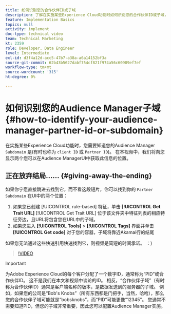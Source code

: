```yaml
---
title: 如何识别您的合作伙伴ID或子域
description: 了解在实施某些Experience Cloud功能时如何识别您的合作伙伴ID或子域，以及可在Audience ManagerUI中获取此ID的两个大致位置。
feature: Implementation Basics
topics: null
activity: implement
doc-type: technical video
team: Technical Marketing
kt: 2359
role: Developer, Data Engineer
level: Intermediate
exl-id: d3f4a12d-acc5-47b7-a38a-a6a14152bf3a
source-git-commit: 62b43b5627dabf754cf821f974a56c60989ef7ef
workflow-type: tm+mt
source-wordcount: '315'
ht-degree: 0%

---
```


# 如何识别您的Audience Manager子域 {#how-to-identify-your-audience-manager-partner-id-or-subdomain}

在实施某些Experience Cloud功能时，您需要知道您的Audience Manager `Subdomain` 是(有时也称为 `client ID` 或 `Partner ID`)。 在本视频中，我们将向您显示两个您可以在Audience ManagerUI中获取此信息的位置。

## 正在放弃结局…… {#giving-away-the-ending}

如果你宁愿直接跳进去找到它，而不看这段短片，你可以找到你的 `Partner Subdomain` 在UI中的两个位置：

1. 如果您已创建 [!UICONTROL rule-based] 特征，单击 **[!UICONTROL Get Trait URL]**
   [!UICONTROL Get Trait URL] 位于该文件夹中特征列表的相应特征旁边，且URL将包含您在URL中的子域。
1. 如果您进入 **[!UICONTROL Tools]** > **[!UICONTROL Tags]** 界面并单击 **[!UICONTROL Get code]** 对于您的容器，子域将靠近Akamai行的结尾

如果您无法通过这些快速引用快速找到它，则视频是简短的时间承诺。 ：)

>[!VIDEO](https://video.tv.adobe.com/v/25922/?quality=12)

>[!IMPORTANT]
>
>为Adobe Experience Cloud的每个客户分配了一个数字ID，通常称为“PID”或合作伙伴ID。 这不是我们在本文和视频中谈论的ID。 相反，“合作伙伴子域”（有时称为合作伙伴ID）通常是客户端名称的版本，是数据发送到的服务器的子域。 例如，如果您的公司是“Bob&#39;s Knobs”（所有东西都是门把手，当然，哈哈），那么您的合作伙伴子域可能就是“bobsknobs”，而“PID”可能更像“12345”。 您通常不需要知道PID，但您的子域非常重要，因此您可以配置Audience Manager实施。
